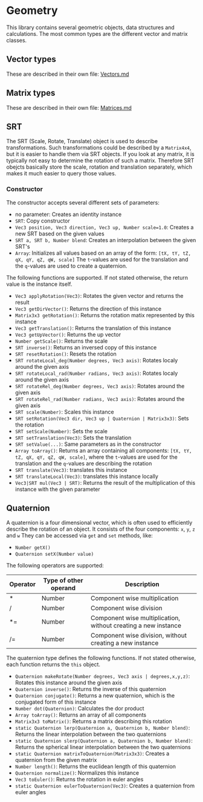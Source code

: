 <!------------------------------------------------------------------------------------------------
This work is licensed under the Creative Commons Attribution-ShareAlike 4.0 International License.
 To view a copy of this license, visit http://creativecommons.org/licenses/by-sa/4.0/.
 Author: Henrik Heine (hheine@mail.uni-paderborn.de)
 PADrend Version 1.0.0
------------------------------------------------------------------------------------------------->

# Geometry
This library contains several geometric objects, data structures and calculations. The most common types are the different vector and matrix classes.

## Vector types
These are described in their own file: [Vectors.md](Vectors.md)

## Matrix types
These are described in their own file: [Matrices.md](Matrices.md)

## SRT
The SRT (Scale, Rotate, Translate) object is used to describe transformations. Such transformations could be described by a `Matrix4x4`, but it is easier to handle them via SRT objects. If you look at any matrix, it is typically not easy to determine the rotation of such a matrix. Therefore SRT obejcts basically store the scale, rotation and translation separately, which makes it much easier to query those values.

### Constructor
The constructor accepts several different sets of parameters:
* no parameter: Creates an identity instance
* `SRT`: Copy constructor
* `Vec3 position, Vec3 direction, Vec3 up, Number scale=1.0`: Creates a new SRT based on the given values
* `SRT a, SRT b, Number blend`: Creates an interpolation between the given SRT's
* `Array`: Initializes all values based on an array of the form: `[tX, tY, tZ, qX, qY, qZ, qW, scale]` The `t`-values are used for the translation and the `q`-values are used to create a quaternion.

The following functions are supported. If not stated otherwise, the return value is the instance itself.
* `Vec3 applyRotation(Vec3)`: Rotates the given vector and returns the result
* `Vec3 getDirVector()`: Returns the direction of this instance
* `Matrix3x3 getRotation()`: Returns the rotation matix represented by this instance
* `Vec3 getTranslation()`: Returns the translation of this instance
* `Vec3 getUpVector()`: Returns the up vector
* `Number getScale()`: Returns the scale
* `SRT inverse()`: Returns an inversed copy of this instance
* `SRT resetRotation()`: Resets the rotation
* `SRT rotateLocal_deg(Number degrees, Vec3 axis)`: Rotates localy around the given axis
* `SRT rotateLocal_rad(Number radians, Vec3 axis)`: Rotates localy around the given axis
* `SRT rotateRel_deg(Number degrees, Vec3 axis)`: Rotates around the given axis
* `SRT rotateRel_rad(Number radians, Vec3 axis)`: Rotates around the given axis
* `SRT scale(Number)`: Scales this instance
* `SRT setRotation(Vec3 dir, Vec3 up | Quaternion | Matrix3x3)`: Sets the rotation
* `SRT setScale(Number)`: Sets the scale
* `SRT setTranslation(Vec3)`: Sets the translation
* `SRT setValue(...)`: Same parameters as in the constructor
* `Array toArray()`: Returns an array containing all components:  `[tX, tY, tZ, qX, qY, qZ, qW, scale]`, where the `t`-values are used for the translation and the `q`-values are describing the rotation
* `SRT translate(Vec3)`: translates this instance
* `SRT translateLocal(Vec3)`: translates this instance locally
* `Vec3|SRT mul(Vec3 | SRT)`: Returns the result of the multiplication of this instance with the given parameter


## Quaternion
A quaternion is a four dimensional vector, which is often used to efficiently describe the rotation of an object. It consists of the four components: `x`, `y`, `z` and `w`
They can be accessed via `get` and `set` methods, like:
* `Number getX()`
* `Quaternion setX(Number value)`

The following operators are supported:

| Operator | Type of other operand | Description |
| ----- | ----- | ----- |
| * | Number | Component wise multiplication |
| / | Number | Component wise division |
| *= | Number | Component wise multiplication, without creating a new instance |
| /= | Number | Component wise division, without creating a new instance |

The quaternion type defines the following functions. If not stated otherwise, each function returns the `this` object.
* `Quaternion makeRotate(Number degrees, Vec3 axis | degrees,x,y,z)`: Rotates this instance around the given axis
* `Quaternion inverse()`: Returns the inverse of this quaternion
* `Quaternion conjugate()`: Returns a new quaternion, which is the conjugated form of this instance
* `Number dot(Quaternion)`: Calculates the dor product
* `Array toArray()`: Returns an array of all components
* `Matrix3x3 toMatrix()`: Returns a matrix describing this rotation
* `static Quaternion lerp(Quaternion a, Quaternion b, Number blend)`: Returns the linear interpolation between the two quaternions
* `static Quaternion slerp(Quaternion a, Quaternion b, Number blend)`: Returns the spherical linear interpolation between the two quaternions
* `static Quaternion matrixToQuaternion(Matrix3x3)`: Creates a quaternion from the given matrix
* `Number length()`: Returns the euclidean length of this quaternion
* `Quaternion normalize()`: Normalizes this instance
* `Vec3 toEuler()`: Returns the rotation in euler angles
* `static Quaternion eulerToQuaternion(Vec3)`: Creates a quaternion from euler angles


